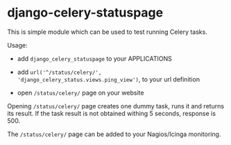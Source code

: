 
# django-celery-statuspage

This is simple module which can be used to test running Celery tasks.

Usage:

 * add `django_celery_statuspage` to your APPLICATIONS

 * add `url('^/status/celery/', 'django_celery_status.views.ping_view')`,
   to your url definition

 * open `/status/celery/` page on your website

Opening `/status/celery/` page creates one dummy task, runs it and 
returns its result. If the task result is not obtained withing 5 seconds,
response is 500.

The `/status/celery/` page can be added to your Nagios/Icinga monitoring.
